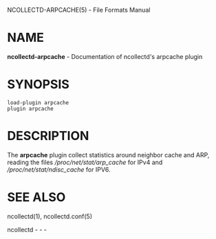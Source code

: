 NCOLLECTD-ARPCACHE(5) - File Formats Manual

# NAME

**ncollectd-arpcache** - Documentation of ncollectd's arpcache plugin

# SYNOPSIS

	load-plugin arpcache
	plugin arpcache

# DESCRIPTION

The **arpcache** plugin collect statistics around neighbor cache and ARP,
reading the files */proc/net/stat/arp\_cache* for IPv4 and
*/proc/net/stat/ndisc\_cache* for IPV6.

# SEE ALSO

ncollectd(1),
ncollectd.conf(5)

ncollectd - - -
